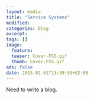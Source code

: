 ```yaml
---
layout: media
title: "Service Systems"
modified:
categories: blog
excerpt:
tags: []
image:
  feature: 
  teaser: Cover-FSS.gif
  thumb: Cover-FSS.gif
ads: false
date: 2015-01-01T13:39:59+02:00
---
```


Need to write a blog.